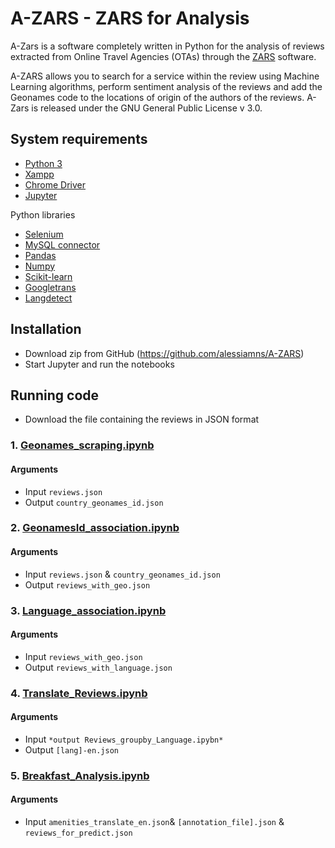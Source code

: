 # A-ZARS - ZARS for Analysis
A-Zars is a software completely written in Python for the analysis of reviews extracted from Online Travel Agencies (OTAs) through the [ZARS](https://github.com/alessiamns/ZARS) software. 

A-ZARS allows you to search for a service within the review using Machine Learning algorithms, perform sentiment analysis of the reviews and add the Geonames code to the locations of origin of the authors of the reviews. A-Zars is released under the GNU General Public License v 3.0.

## System requirements

* [Python 3](https://www.python.org/downloads/)
* [Xampp](https://www.apachefriends.org/download.html)
* [Chrome Driver](https://chromedriver.chromium.org/)
* [Jupyter](https://jupyter.org/)

Python libraries

* [Selenium](https://www.selenium.dev/downloads/)
* [MySQL connector](https://www.mysql.com/it/products/connector/)
* [Pandas](https://pandas.pydata.org/)
* [Numpy](https://numpy.org/)
* [Scikit-learn](https://scikit-learn.org/)
* [Googletrans](https://py-googletrans.readthedocs.io/en/latest/)
* [Langdetect](https://pypi.org/project/langdetect/)

## Installation

* Download zip from GitHub (https://github.com/alessiamns/A-ZARS) 
* Start Jupyter and run the notebooks

## Running code

* Download the file containing the reviews in JSON format

### 1. [Geonames_scraping.ipynb](Geonames_scraping.ipynb)

#### Arguments
- Input `reviews.json`
- Output `country_geonames_id.json`

### 2. [GeonamesId_association.ipynb](GeonamesId_association.ipynb)

#### Arguments
- Input `reviews.json` & `country_geonames_id.json`
- Output `reviews_with_geo.json`

### 3. [Language_association.ipynb](Language_association.ipynb)

#### Arguments
- Input `reviews_with_geo.json`
- Output `reviews_with_language.json`

### 4. [Translate_Reviews.ipynb](Translate_Reviews.ipynb)

#### Arguments
- Input `*output Reviews_groupby_Language.ipybn*`
- Output `[lang]-en.json`


### 5. [Breakfast_Analysis.ipynb](Breakfast_Analysis.ipynb)

#### Arguments
- Input `amenities_translate_en.json`& `[annotation_file].json` & `reviews_for_predict.json`

